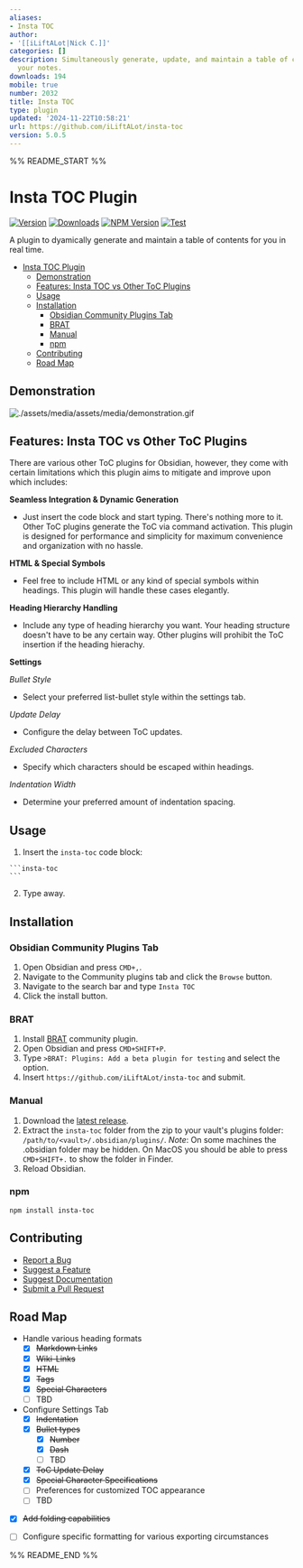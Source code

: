 ```yaml
---
aliases:
- Insta TOC
author:
- '[[iLiftALot|Nick C.]]'
categories: []
description: Simultaneously generate, update, and maintain a table of contents for
  your notes.
downloads: 194
mobile: true
number: 2032
title: Insta TOC
type: plugin
updated: '2024-11-22T10:58:21'
url: https://github.com/iLiftALot/insta-toc
version: 5.0.5
---
```


%% README_START %%

# Insta TOC Plugin

[![Version](https://img.shields.io/github/v/release/iLiftALot/insta-toc?include_prereleases&label=latest&color=blue)](https://github.com/iLiftALot/insta-toc/releases) [![Downloads](https://img.shields.io/badge/dynamic/json?logo=obsidian&color=%23483699&label=downloads&query=%24%5B%22insta-toc%22%5D.downloads&url=https%3A%2F%2Fraw.githubusercontent.com%2Fobsidianmd%2Fobsidian-releases%2Fmaster%2Fcommunity-plugin-stats.json)](https://obsidian.md/plugins?search=insta%20toc) [![NPM Version](https://img.shields.io/npm/v/insta-toc)](https://www.npmjs.com/package/insta-toc) [![Test](https://github.com/iLiftALot/insta-toc/actions/workflows/test.yml/badge.svg)](https://github.com/iLiftALot/insta-toc/actions)

A plugin to dyamically generate and maintain a table of contents for you in real time.

- [Insta TOC Plugin](#insta-toc-plugin)
  - [Demonstration](#demonstration)
  - [Features: Insta TOC vs Other ToC Plugins](#features-insta-toc-vs-other-toc-plugins)
  - [Usage](#usage)
  - [Installation](#installation)
    - [Obsidian Community Plugins Tab](#obsidian-community-plugins-tab)
    - [BRAT](#brat)
    - [Manual](#manual)
    - [npm](#npm)
  - [Contributing](#contributing)
  - [Road Map](#road-map)

## Demonstration
![./assets/media/assets/media/demonstration.gif](https://raw.githubusercontent.com/iLiftALot/insta-toc/master/assets/media/demonstration.gif)

## Features: Insta TOC vs Other ToC Plugins
There are various other ToC plugins for Obsidian, however, they come with certain limitations which this plugin aims to mitigate and improve upon which includes:

**Seamless Integration & Dynamic Generation**
- Just insert the code block and start typing. There's nothing more to it. Other ToC plugins generate the ToC via command activation. This plugin is designed for performance and simplicity for maximum convenience and organization with no hassle.

**HTML & Special Symbols**
- Feel free to include HTML or any kind of special symbols within headings. This plugin will handle these cases elegantly.

**Heading Hierarchy Handling**
- Include any type of heading hierarchy you want. Your heading structure doesn't have to be any certain way. Other plugins will prohibit the ToC insertion if the heading hierachy.

**Settings**

*Bullet Style*
  - Select your preferred list-bullet style within the settings tab.

*Update Delay*
  - Configure the delay between ToC updates.

*Excluded Characters*
  - Specify which characters should be escaped within headings.

*Indentation Width*
  - Determine your preferred amount of indentation spacing.

## Usage
1. Insert the `insta-toc` code block:

~~~
```insta-toc
```
~~~

2. Type away.

## Installation
### Obsidian Community Plugins Tab
1. Open Obsidian and press `CMD+,`.
2. Navigate to the Community plugins tab and click the `Browse` button.
3. Navigate to the search bar and type `Insta TOC`
4. Click the install button.

### BRAT
1. Install [BRAT](https://github.com/TfTHacker/obsidian42-brat) community plugin.
2. Open Obsidian and press `CMD+SHIFT+P`.
3. Type `>BRAT: Plugins: Add a beta plugin for testing` and select the option.
4. Insert `https://github.com/iLiftALot/insta-toc` and submit.

### Manual
1. Download the [latest release](https://github.com/iLiftALot/insta-toc/releases).
2. Extract the `insta-toc` folder from the zip to your vault's plugins folder: `/path/to/<vault>/.obsidian/plugins/`.
*Note*: On some machines the .obsidian folder may be hidden. On MacOS you should be able to press `CMD+SHIFT+.` to show the folder in Finder.
3. Reload Obsidian.

### npm
```shell
npm install insta-toc
```

## Contributing
- [Report a Bug](https://github.com/iLiftALot/insta-toc/issues/new?assignees=iLiftALot&labels=bug&template=&title=Bug%3A+)
- [Suggest a Feature](https://github.com/iLiftALot/insta-toc/issues/new?assignees=iLiftALot&labels=feature-request&template=&title=FR%3A+)
- [Suggest Documentation](https://github.com/iLiftALot/insta-toc/issues/new?assignees=iLiftALot&labels=documentation&template=&title=Doc%3A+)
- [Submit a Pull Request](https://github.com/iLiftALot/insta-toc/pulls)

## Road Map
- Handle various heading formats
  - [x] <s>Markdown Links</s>
  - [x] <s>Wiki-Links</s>
  - [x] <s>HTML</s>
  - [x] <s>Tags</s>
  - [x] <s>Special Characters</s>
  - [ ] TBD
- Configure Settings Tab
  - [x] <s>Indentation</s>
  - [x] <s>Bullet types</s>
    - [x] <s>Number</s>
    - [x] <s>Dash</s>
    - [ ] TBD
  - [x] <s>ToC Update Delay</s>
  - [x] <s>Special Character Specifications</s>
  - [ ] Preferences for customized TOC appearance
  - [ ] TBD
- [x] <s>Add folding capabilities</s>
- [ ] Configure specific formatting for various exporting circumstances


%% README_END %%
